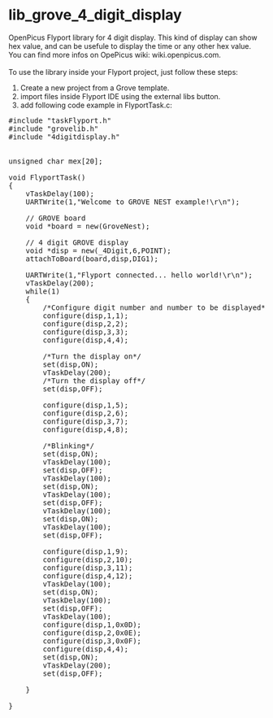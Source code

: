 lib_grove_4_digit_display
=========================

OpenPicus Flyport library for 4 digit display. This kind of display can show hex value, and can be usefule to display the time or any other hex value. You can find more infos on OpePicus wiki: wiki.openpicus.com.<br>
<br>
To use the library inside your Flyport project, just follow these steps:<br>
1) Create a new project from a Grove template.<br>
2) import files inside Flyport IDE using the external libs button.<br>
3) add following code example in FlyportTask.c:

<pre>
#include "taskFlyport.h"
#include "grovelib.h"
#include "4digitdisplay.h"
 
 
unsigned char mex[20];
 
void FlyportTask()
{  
	vTaskDelay(100);
	UARTWrite(1,"Welcome to GROVE NEST example!\r\n");
 
	// GROVE board
	void *board = new(GroveNest);
 
	// 4 digit GROVE display 	
	void *disp = new(_4Digit,6,POINT);
	attachToBoard(board,disp,DIG1);
 
	UARTWrite(1,"Flyport connected... hello world!\r\n");
	vTaskDelay(200);
	while(1)
	{
		/*Configure digit number and number to be displayed*/
		configure(disp,1,1);
		configure(disp,2,2);
		configure(disp,3,3);
		configure(disp,4,4);
 
		/*Turn the display on*/
		set(disp,ON);
		vTaskDelay(200);
		/*Turn the display off*/
		set(disp,OFF);
 
		configure(disp,1,5);
		configure(disp,2,6);
		configure(disp,3,7);
		configure(disp,4,8);
 
		/*Blinking*/
		set(disp,ON);
		vTaskDelay(100);
		set(disp,OFF);
		vTaskDelay(100);
		set(disp,ON);
		vTaskDelay(100);
		set(disp,OFF);
		vTaskDelay(100);
		set(disp,ON);
		vTaskDelay(100);
		set(disp,OFF);
 
		configure(disp,1,9);
		configure(disp,2,10);
		configure(disp,3,11);
		configure(disp,4,12);
		vTaskDelay(100);
		set(disp,ON);
		vTaskDelay(100);
		set(disp,OFF);
		vTaskDelay(100);
		configure(disp,1,0x0D);
		configure(disp,2,0x0E);
		configure(disp,3,0x0F);
		configure(disp,4,4);
		set(disp,ON);
		vTaskDelay(200);
		set(disp,OFF);
 
	}		
 
}

</pre>
